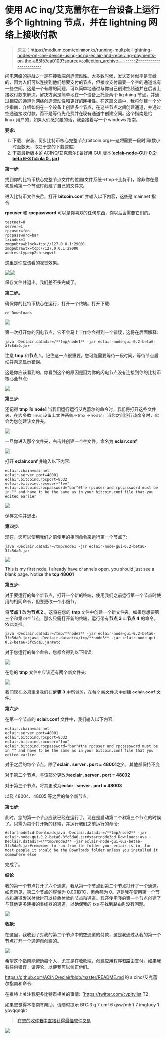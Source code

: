 # 使用 AC inq/艾克蕾尔在一台设备上运行多个 lightning 节点，并在 lightning 网络上接收付款

> 原文：<https://medium.com/coinmonks/running-multiple-lightning-nodes-on-one-device-using-acinq-eclair-and-receiving-payments-on-the-a85157ca0109?source=collection_archive---------2----------------------->

闪电网络的挑战之一是在接收端创造流动性。大多数时候，发送支付似乎是无缝的，因为人们可以连接到他们想要支付的节点，但接收支付需要一个空的通道或有一些空间。这是一个有趣的问题，可以简单地通过与你自己创建空频道并在后者上接收付款来解决。解决方案是简单地在一个设备上托管两个 lightning 节点，并通过相应的通道为网络创造流动性和更好的连接性。在这篇文章中，我将创建一个分步指南，介绍如何在一个设备上创建多个节点，在这些节点之间创建通道，并通过空通道接收付款，而不是等待先花费并在现有通道中创建空间。这个指南是给 linux 用户的，如果人们感兴趣的话，我会接着写一个 windows 指南。

**要求:**

1.  下载、安装、同步比特币核心完整节点(bitcoin.org)—这将需要一段时间(数小时至数天，取决于您的下载速度)
2.  下载最新版本的 ACINQ/艾克蕾尔()最好用 GUI 版本([**eclair-node-GUI-0.2-beta 6–3 fc5 da 0 . jar**](https://github.com/ACINQ/eclair/releases/download/v0.2-beta6/eclair-node-gui-0.2-beta6-3fc5da0.jar)**)**

**第一步:**

找到你的比特币核心完整节点文件的位置(文件系统→tmp→比特币)，除非你在最初启动第一个节点时创建了自己的文件夹。

进入比特币文件夹后，打开 **bitcoin.conf** 并输入以下内容，这些是 mainnet 指令:

**rpcuser** 和 **rpcpassword** 可以是你喜欢的任何东西，你以后会需要它们的。

```
testnet=0
server=1
rpcuser=foo 
rpcpassword=bar 
txindex=1
zmqpubrawblock=tcp://127.0.0.1:29000
zmqpubrawtx=tcp://127.0.0.1:29000
addresstype=p2sh-segwit
```

这里是你应该看的视觉效果。

![](img/64c05e85192d952d5c13646272275ca0.png)![](img/f0db911e55ccbaacc23f3e4aff56916f.png)

保存文件并退出。我们差不多完成了。

**第二步。**

确保你的比特币核心在运行，打开一个终端。打开下载:

```
cd Downloads
```

![](img/70a0ba44cc8ffe05745e8c9b5ba60419.png)

第一次打开你的闪电节点，它不会马上工作你会得到一个错误，这将在后面解释:

```
java -Declair.datadir=/**tmp/node1** -jar eclair-node-gui-0.2-beta6-3fc5da0.jar
```

注意 **tmp** 和**节点 1** 。记住这一点很重要。您可能需要等待一段时间，等待节点启动并向您显示错误。

这是你应该看到的。你看到这个的原因是因为你的闪电节点没有连接到你的比特币核心全节点:

![](img/cdb01574feba8542b5e32c82c96fc033.png)

**第三步:**

还记得 **tmp** 和 **node1** 当我们运行运行艾克蕾尔的命令时，我们将打开这些文件夹，在大多数 linux 设备上文件系统→tmp →node1。当您之前运行该命令时，它会为您创建该文件夹。

![](img/f4267d14736f5c1b2d7d8c8a4fadf4fd.png)

一旦你进入那个文件夹，右击并创建一个空文件，命名为 **eclair.conf**

![](img/489df1f3b58d2066acca50a123ee002a.png)

打开 **eclair.conf** 并输入以下内容:

```
eclair.chain=mainnet
eclair.server.port=48001
eclair.bitcoind.rpcport=8332
eclair.bitcoind.rpcuser="foo"
eclair.bitcoind.rpcpassword="bar"#the rpcuser and rpcpassword must be in "" and have to be the same as in your bitcoin.conf file that you edited earlier
```

![](img/ff54d4eb9ce71bd4f16f7ab3522cb1e1.png)

保存文件并退出。

**第四步:**

现在，您可以使用我们之前使用的相同命令来运行第一个节点了:

```
java -Declair.datadir=/tmp/node1 -jar eclair-node-gui-0.2-beta6-3fc5da0.jar
```

![](img/60ed2c2038a8707f74727c0590687ab3.png)

This is my first node, I already have channels open, you should just see a blank page. Notice the **tcp 48001**

**第五步:**

对于要运行的每个新节点，打开一个新的终端，使用我们之前运行第一个节点时使用的相同命令，但要更改一个小细节。

将**节点 1** 改为**节点 2** 。这将在您的 **tmp** 文件中创建一个新文件夹。如果您想要第三个和第四个节点，那么只需打开新的终端，运行带有**节点 3** 和**节点 4** 的命令，依此类推。

```
java -Declair.datadir=/tmp/**node2** -jar eclair-node-gui-0.2-beta6-3fc5da0.jarjava -Declair.datadir=/tmp/**node3** -jar eclair-node-gui-0.2-beta6-3fc5da0.jar#etc
```

对于您运行的每个命令，您都会得到以下错误:

![](img/cdb01574feba8542b5e32c82c96fc033.png)

在您的 **tmp** 文件中应该还有两个新文件夹:

![](img/ceea804043953035033656ff9b09fed4.png)

我们现在必须重复我们在**步骤 3** 中所做的，在每个新文件夹中创建 **eclair.conf** 文件。

**第六步:**

在第一个节点的 **eclair.conf** 文件中，我们输入以下内容:

```
eclair.chain=mainnet
eclair.server.port=48001 
eclair.bitcoind.rpcport=8332
eclair.bitcoind.rpcuser="foo"
eclair.bitcoind.rpcpassword="bar"#the rpcuser and rpcpassword must be in "" and have to be the same as in your bitcoin.conf file that you edited earlier
```

对于之后的每个节点，除了**eclair . server . port = 48001**之外，其他都保持不变

对于第二个节点，将该部分更改为**eclair . server . port = 48002**

对于第三个节点，将其更改为**eclair . server . port = 48003**

以及 48004、48005 等之后的每个新节点。

**第七步:**

此时，您的第一个节点应该已经在运行了。现在是启动第二个和第三个节点的时候了。只需为每个打开新的终端，并运行我们之前运行的命令:

```
#startnode2cd Downloadsjava -Declair.datadir=/**tmp/node2** -jar eclair-node-gui-0.2-beta6-3fc5da0.jar#startnode3cd Downloadsjava -Declair.datadir=/**tmp/node3** -jar eclair-node-gui-0.2-beta6-3fc5da0.jar#remember to run from the folder your eclair is in, for most people it should be the Downloads folder unless you installed it somewhere else
```

完成了。

**结论**

我的第一个节点打开了六个通道，我从第一个节点到第二个节点打开了一个通道。如您所见，第二个节点的容量为 0.001BTC，但余额为 0。这是我在使用第一个节点和通道发送付款时可以接收付款的节点和通道。我还使用我的第一个节点创建了与其他更多连接的集线器的通道，以确保我的 txs 在找到路由时没有问题。

![](img/ed780c8108cdd2642b1388c7837ce2e5.png)

**收款:**

在这里，我收到了对我的第二个节点中的空通道的付款，这是我通过从我的第一个节点打开一个通道而创建的。

![](img/36ac67fbbfb4fa84c6718a58fca5e53d.png)

希望这个指南能帮助每个人，尤其是在收款端，创建应用程序和路由支付。如果我有任何错误，请评论，以便我可以纠正他们。

https://github.com/ACINQ/eclair/blob/master/README.md 的 a cinq/艾克蕾尔指南和命令:

在推特上关注我更多比特币相关的事情:【https://twitter.com/cvpitvlist T2

如果您觉得本指南有帮助，请随时提示 BTC:3 q 7 umf 6 qswjfmhft 7 imgfuoy 1 ypvqqnqkt

> [在您的收件箱中直接获得最佳软件交易](https://coincodecap.com/?utm_source=coinmonks)

[![](img/7c0b3dfdcbfea594cc0ae7d4f9bf6fcb.png)](https://coincodecap.com/?utm_source=coinmonks)